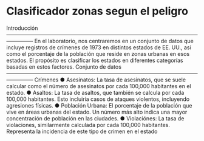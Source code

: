 # Clasificador zonas segun el peligro

Introducción
—————————————————————————————————————————
En el laboratorio, nos centraremos en un conjunto de datos que incluye registros de
crímenes de 1973 en distintos estados de EE. UU., así como el porcentaje de la población
que reside en zonas urbanas en esos estados. El propósito es clasificar los estados en
diferentes categorías basadas en estos factores.
Conjunto de datos
—————————————————————————————————————————
Crímenes
● Asesinatos: La tasa de asesinatos, que se suele calcular como el número de
asesinatos por cada 100,000 habitantes en el estado.
● Asaltos: La tasa de asaltos, que también se calcula por cada 100,000 habitantes.
Esto incluiría casos de ataques violentos, incluyendo agresiones físicas.
● Población Urbana: El porcentaje de la población que vive en áreas urbanas del
estado. Un número más alto indica una mayor concentración de población en las
ciudades.
● Violaciónes: La tasa de violaciones, similarmente calculada por cada 100,000
habitantes. Representa la incidencia de este tipo de crimen en el estado
